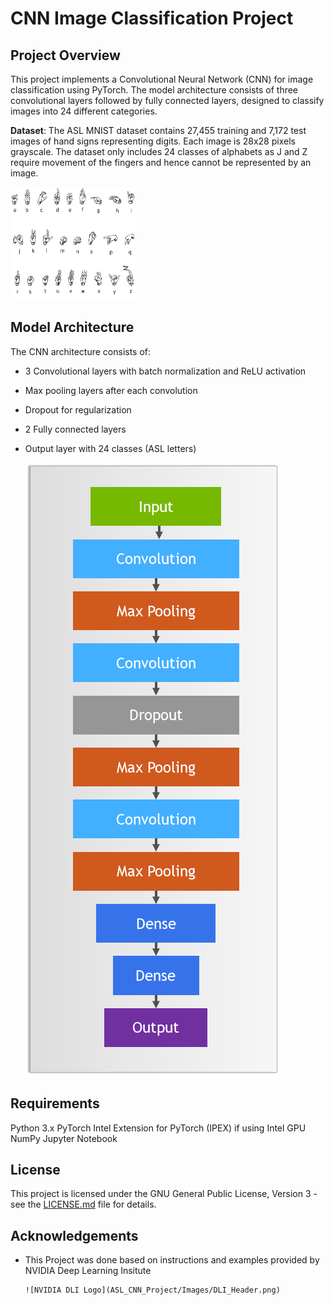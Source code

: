 # CNN Image Classification Project
## Project Overview
This project implements a Convolutional Neural Network (CNN) for image classification using PyTorch. The model architecture consists of three convolutional layers followed by fully connected layers, designed to classify images into 24 different categories.

**Dataset**: The ASL MNIST dataset contains 27,455 training and 7,172 test images of hand signs representing digits. Each image is 28x28 pixels grayscale. The dataset only includes 24 classes of alphabets as J and Z require movement of the fingers and hence cannot be represented by an image.

<p>
    <img src = "./Images/asl.png" width = "200" height = "180" />
</p>

## Model Architecture

The CNN architecture consists of:

- 3 Convolutional layers with batch normalization and ReLU activation
- Max pooling layers after each convolution
- Dropout for regularization
- 2 Fully connected layers
- Output layer with 24 classes (ASL letters)



    ![ASL CNN Model Architecture](./Images/cnn.png)



## Requirements

Python 3.x
PyTorch
Intel Extension for PyTorch (IPEX) if using Intel GPU
NumPy
Jupyter Notebook

## License

This project is licensed under the GNU General Public License, Version 3 - see the [LICENSE.md](../LICENSE.md) file for details.


## Acknowledgements
- This Project was done based on instructions and examples provided by NVIDIA Deep Learning Insitute



      ![NVIDIA DLI Logo](ASL_CNN_Project/Images/DLI_Header.png)


